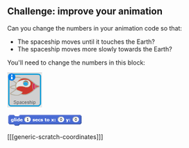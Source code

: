 ## Challenge: improve your animation

Can you change the numbers in your animation code so that:

+ The spaceship moves until it touches the Earth?
+ The spaceship moves more slowly towards the Earth?

You'll need to change the numbers in this block:

![Spaceship sprite](images/sprite-spaceship.png)

![blocks_1545214764_8275423](images/blocks_1545214764_8275423.png)

[[[generic-scratch-coordinates]]]
